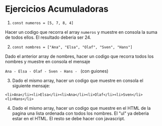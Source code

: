 # Ejercicios Acumuladoras

1) ```const numeros = [5, 7, 8, 4]```  

Hacer un codigo que recorra el array `numeros` y muestre en consola la suma de todos ellos. El resultado deberia ser 24. 

2)  ```const nombres = ["Ana", "Elsa", "Olaf", "Sven", "Hans"]```

Dado el anterior array de nombres, hacer un codigo que recorra todos los nombres y muestre en consola el mensaje 

```Ana - Elsa - Olaf - Sven - Hans - ``` (con guiones)

3) Dado el mismo array, hacer un codigo que muestre en consola el siguiente mensaje: 
 
 ```
<li>Ana</li><li>Elsa</li><li>Ana</li><li>Olaf</li><li>Sven</li><li>Hans</li>
```

4) Dado el mismo array, hacer un codigo que muestre en el HTML de la pagina una lista ordenada con todos los nombres. El "ul" ya deberia estar en el HTML. El resto se debe hacer con javascript. 